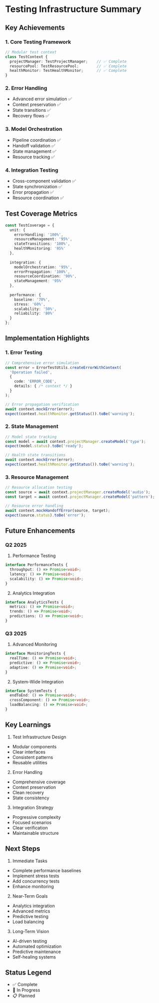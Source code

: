 # Testing Infrastructure Summary

## Key Achievements

### 1. Core Testing Framework
```typescript
// Modular test context
class TestContext {
  projectManager: TestProjectManager;    // ✅ Complete
  resourcePool: TestResourcePool;        // ✅ Complete
  healthMonitor: TestHealthMonitor;      // ✅ Complete
}
```

### 2. Error Handling
- Advanced error simulation ✅
- Context preservation ✅
- State transitions ✅
- Recovery flows ✅

### 3. Model Orchestration
- Pipeline coordination ✅
- Handoff validation ✅
- State management ✅
- Resource tracking ✅

### 4. Integration Testing
- Cross-component validation ✅
- State synchronization ✅
- Error propagation ✅
- Resource coordination ✅

## Test Coverage Metrics

```typescript
const TestCoverage = {
  unit: {
    errorHandling: '100%',
    resourceManagement: '95%',
    stateTransitions: '100%',
    healthMonitoring: '95%'
  },
  
  integration: {
    modelOrchestration: '95%',
    errorPropagation: '100%',
    resourceCoordination: '90%',
    stateManagement: '95%'
  },
  
  performance: {
    baseline: '70%',
    stress: '60%',
    scalability: '50%',
    reliability: '80%'
  }
};
```

## Implementation Highlights

### 1. Error Testing
```typescript
// Comprehensive error simulation
const error = ErrorTestUtils.createErrorWithContext(
  'Operation failed',
  {
    code: 'ERROR_CODE',
    details: { /* context */ }
  }
);

// Error propagation verification
await context.mockError(error);
expect(context.healthMonitor.getStatus()).toBe('warning');
```

### 2. State Management
```typescript
// Model state tracking
const model = await context.projectManager.createModel('type');
expect(model.status).toBe('ready');

// Health state transitions
await context.mockError(error);
expect(context.healthMonitor.getStatus()).toBe('warning');
```

### 3. Resource Management
```typescript
// Resource allocation testing
const source = await context.projectManager.createModel('audio');
const target = await context.projectManager.createModel('pattern');

// Resource error handling
await context.mockHandoffError(source, target);
expect(source.status).toBe('error');
```

## Future Enhancements

### Q2 2025
1. Performance Testing
```typescript
interface PerformanceTests {
  throughput: () => Promise<void>;
  latency: () => Promise<void>;
  scalability: () => Promise<void>;
}
```

2. Analytics Integration
```typescript
interface AnalyticsTests {
  metrics: () => Promise<void>;
  trends: () => Promise<void>;
  predictions: () => Promise<void>;
}
```

### Q3 2025
1. Advanced Monitoring
```typescript
interface MonitoringTests {
  realTime: () => Promise<void>;
  predictive: () => Promise<void>;
  adaptive: () => Promise<void>;
}
```

2. System-Wide Integration
```typescript
interface SystemTests {
  endToEnd: () => Promise<void>;
  crossComponent: () => Promise<void>;
  loadBalancing: () => Promise<void>;
}
```

## Key Learnings

1. Test Infrastructure Design
- Modular components
- Clear interfaces
- Consistent patterns
- Reusable utilities

2. Error Handling
- Comprehensive coverage
- Context preservation
- Clean recovery
- State consistency

3. Integration Strategy
- Progressive complexity
- Focused scenarios
- Clear verification
- Maintainable structure

## Next Steps

1. Immediate Tasks
- Complete performance baselines
- Implement stress tests
- Add concurrency tests
- Enhance monitoring

2. Near-Term Goals
- Analytics integration
- Advanced metrics
- Predictive testing
- Load balancing

3. Long-Term Vision
- AI-driven testing
- Automated optimization
- Predictive maintenance
- Self-healing systems

## Status Legend
- ✅ Complete
- 🔄 In Progress
- 📋 Planned
